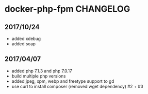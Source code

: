 # docker-php-fpm CHANGELOG

## 2017/10/24

- added xdebug
- added soap

## 2017/04/07

- added php 7.1.3 and php 7.0.17
- build multiple php versions
- added jpeg, xpm, webp and freetype support to gd
- use curl to install composer (removed wget dependency) #2 + #3
